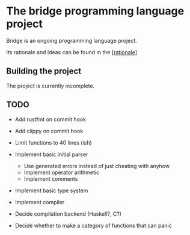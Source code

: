 
# The bridge programming language project

Bridge is an ongoing programming language project.

Its rationale and ideas can be found in the [[rationale]](./RATIONALE.md)

## Building the project

The project is currently incomplete.

## TODO

- Add rustfmt on commit hook
- Add clippy on commit hook
- Limit functions to 40 lines (ish)

- Implement basic initial parser
    - Use generated errors instead of just cheating with anyhow
    - Implement operator arithmetic
    - Implement comments
    

- Implement basic type system
- Implement compiler
- Decide compilation backend (Haskell?, C?)
- Decide whether to make a category of functions that can panic